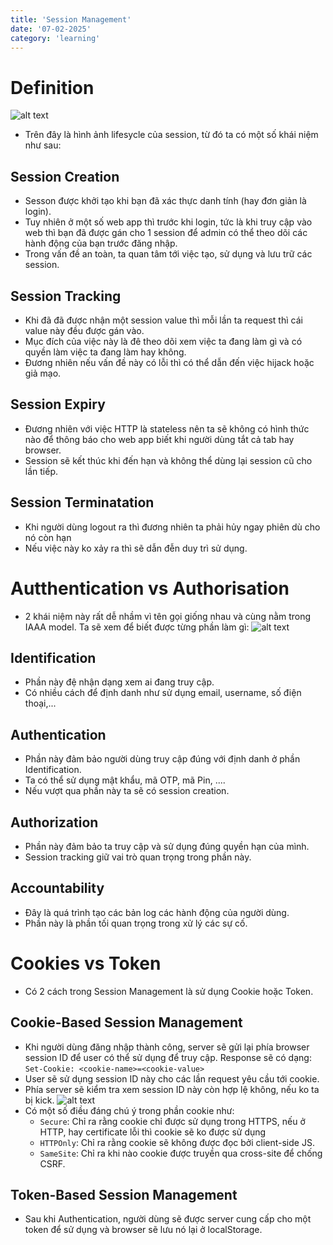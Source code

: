 ```yaml
---
title: 'Session Management'
date: '07-02-2025'
category: 'learning'
---
```


# Definition
![alt text](/session-management/image.png)
- Trên đây là hình ảnh lifesycle của session, từ đó ta có một số khái niệm như sau:
## Session Creation
- Sesson được khởi tạo khi bạn đã xác thực danh tính (hay đơn giản là login).
- Tuy nhiên ở một số web app thì trước khi login, tức là khi truy cập vào web thì bạn đã được gán cho 1 session để admin có thể theo dõi các hành động của bạn trước đăng nhập.
- Trong vấn đề an toàn, ta quan tâm tới việc tạo, sử dụng và lưu trữ các session.
## Session Tracking
- Khi đã đã được nhận một session value thì mỗi lần ta request thì cái value này đều được gán vào. 
- Mục đích của việc này là đê theo dõi xem việc ta đang làm gì và có quyền làm việc ta đang làm hay không.
- Đương nhiên nếu vấn đề này có lỗi thì có thể dẫn đến việc hijack hoặc giả mạo.
## Session Expiry
- Đương nhiên với việc HTTP là stateless nên ta sẽ không có hình thức nào để thông báo cho web app biết khi người dùng tắt cả tab hay browser.
- Session sẽ kết thúc khi đến hạn và không thể dùng lại session cũ cho lần tiếp.
## Session Terminatation
- Khi người dùng logout ra thì đương nhiên ta phải hủy ngay phiên dù cho nó còn hạn
- Nếu việc này ko xảy ra thì sẽ dẫn đễn duy trì sử dụng.
# Autthentication vs Authorisation
- 2 khái niệm này rất dễ nhầm vì tên gọi giống nhau và cùng nằm trong IAAA model. Ta sẽ xem để biết được từng phần làm gì:
![alt text](/session-management/image-1.png)
## Identification
- Phần này đệ nhận dạng xem ai đang truy cập.
- Có nhiều cách để định danh như sử dụng email, username, số điện thoại,...
## Authentication
- Phần này đảm bảo người dùng truy cập đúng với định danh ở phần Identification.
- Ta có thể sử dụng mật khẩu, mã OTP, mã Pin, ....
- Nếu vượt qua phần này ta sẽ có session creation.
## Authorization
- Phần này đảm bảo ta truy cập và sử dụng đúng quyền hạn của mình.
- Session tracking giữ vai trò quan trọng trong phần này.
## Accountability
- Đây là quá trình tạo các bản log các hành động của người dùng.
- Phần này là phần tối quan trọng trong xử lý các sự cố.
# Cookies vs Token
- Có 2 cách trong Session Management là sử dụng Cookie hoặc Token.
## Cookie-Based Session Management
- Khi người dùng đăng nhập thành công, server sẽ gửi lại phía browser session ID để user có thể sử dụng để truy cập. Response sẽ có dạng: `Set-Cookie: <cookie-name>=<cookie-value>`
- User sẽ sử dụng session ID này cho các lần request yêu cầu tới cookie.
- Phía server sẽ kiểm tra xem session ID này còn hợp lệ không, nếu ko ta bị kick.
![alt text](/session-management/image-2.png)
- Có một số điều đáng chú ý trong phần cookie như:
    - `Secure`: Chỉ ra rằng cookie chỉ được sử dụng trong HTTPS, nếu ở HTTP, hay certificate lỗi thì cookie sẽ ko được sử dụng
    - `HTTPOnly`: Chỉ ra rằng cookie sẽ không được đọc bởi client-side JS.
    - `SameSite`: Chỉ ra khi nào cookie được truyền qua cross-site để chống CSRF.
## Token-Based Session Management
- Sau khi Authentication, người dùng sẽ được server cung cấp cho một token để sử dụng và browser sẽ lưu nó lại ở localStorage.